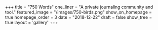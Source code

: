 +++
title = "750 Words"
one_liner = "A private journaling community and tool."
featured_image = "/images/750-birds.png"
show_on_homepage = true
homepage_order = 3
date = "2018-12-22"
draft = false
show_tree = true
layout = 'gallery'
+++
